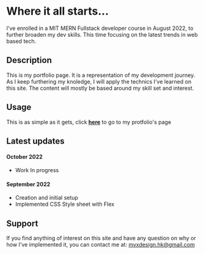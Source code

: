 # Where it all starts...

I've enrolled in a MIT MERN Fullstack developer course in August 2022, to further broaden my dev skills. This time focusing on the latest trends in web based tech.

## Description

This is my portfolio page. It is a representation of my development journey. As I keep furthering my knoledge, I will apply the technics I've learned on this site. The content will mostly be based around my skill set and interest.

## Usage

This is as simple as it gets, click **[here](https://mike-veilleux.github.io)** to go to my protfolio's page

## Latest updates

#### October 2022
* Work In progress

#### September 2022
* Creation and initial setup
* Implemented CSS Style sheet with Flex

## Support

If you find anything of interest on this site and have any question on why or how I've implemented it, you can contact me at: mvxdesign.hk@gmail.com


